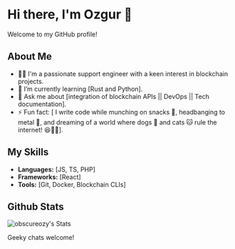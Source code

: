 # Hi there, I'm Ozgur 👋

Welcome to my GitHub profile! 

## About Me

- 👨‍💻 I'm a passionate support engineer with a keen interest in blockchain projects.
- 🌱 I’m currently learning [Rust and Python].
- 💬 Ask me about [integration of blockchain APIs || DevOps || Tech documentation].
- ⚡ Fun fact: [ I write code while munching on snacks 🍕, headbanging to metal 🤘, and dreaming of a world where dogs 🐶 and cats 🐱 rule the internet! 😆🐾🔥].

## My Skills

- **Languages:** [JS, TS, PHP]
- **Frameworks:** [React]
- **Tools:** [Git, Docker, Blockchain CLIs]

## Github Stats

![obscureozy's Stats](https://github-readme-stats.vercel.app/api?username=obscureozy&theme=dracula&show_icons=true&hide_border=true&count_private=true)

Geeky chats welcome!

<!---
obscureozy/obscureozy is a ✨ special ✨ repository because its `README.md` (this file) appears on your GitHub profile.
You can click the Preview link to take a look at your changes.
--->
